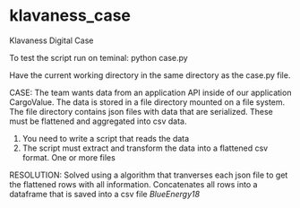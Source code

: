 # klavaness_case
Klavaness Digital Case

To test the script run on teminal:
python case.py

Have the current working directory in the same directory as the case.py file.

CASE:
The team wants data from an application API inside of our application CargoValue. 
The data is stored in a file directory mounted on a file system. 
The file directory contains json files with data that are serialized. 
These must be flattened and aggregated into csv data.

1.	You need to write a script that reads the data 
2.	The script must extract and transform the data into a flattened csv format. One or more files


RESOLUTION:
Solved using a algorithm that tranverses each json file to get the flattened rows with all information.
Concatenates all rows into a dataframe that is saved into a csv file *BlueEnergy18*

